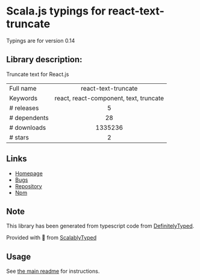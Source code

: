 
# Scala.js typings for react-text-truncate

Typings are for version 0.14

## Library description:
Truncate text for React.js

|                    |                 |
| ------------------ | :-------------: |
| Full name          | react-text-truncate |
| Keywords           | react, react-component, text, truncate |
| # releases         | 5 |
| # dependents       | 28 |
| # downloads        | 1335236 |
| # stars            | 2 |

## Links
- [Homepage](https://github.com/ShinyChang/react-text-truncate)
- [Bugs](https://github.com/ShinyChang/react-text-truncate/issues)
- [Repository](https://github.com/ShinyChang/react-text-truncate)
- [Npm](https://www.npmjs.com/package/react-text-truncate)
    


## Note
This library has been generated from typescript code from [DefinitelyTyped](https://definitelytyped.org).

Provided with :purple_heart: from [ScalablyTyped](https://github.com/oyvindberg/ScalablyTyped)

## Usage
See [the main readme](../../readme.md) for instructions.


